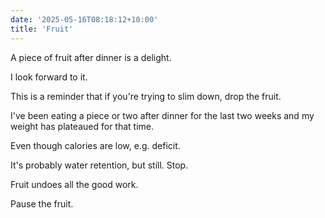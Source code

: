 ```yaml
---
date: '2025-05-16T08:18:12+10:00'
title: 'Fruit'
---
```


A piece of fruit after dinner is a delight.

I look forward to it.

This is a reminder that if you're trying to slim down, drop the fruit.

I've been eating a piece or two after dinner for the last two weeks and my weight has plateaued for that time.

Even though calories are low, e.g. deficit.

It's probably water retention, but still. Stop.

Fruit undoes all the good work.

Pause the fruit.

